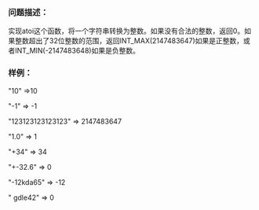 ### 问题描述：
实现atoi这个函数，将一个字符串转换为整数。如果没有合法的整数，返回0。如果整数超出了32位整数的范围，返回INT_MAX(2147483647)如果是正整数，或者INT_MIN(-2147483648)如果是负整数。

### 样例：
"10" =>10

"-1" => -1

"123123123123123" => 2147483647

"1.0" => 1

"+34" => 34

"+-32.6" => 0

"-12kda65" => -12

"  gdle42" => 0
